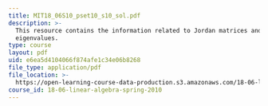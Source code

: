 ```yaml
---
title: MIT18_06S10_pset10_s10_sol.pdf
description: >-
  This resource contains the information related to Jordan matrices and
  eigenvalues.
type: course
layout: pdf
uid: e6ea5d4104066f874afe1c34e06b8268
file_type: application/pdf
file_location: >-
  https://open-learning-course-data-production.s3.amazonaws.com/18-06-linear-algebra-spring-2010/e6ea5d4104066f874afe1c34e06b8268_MIT18_06S10_pset10_s10_sol.pdf
course_id: 18-06-linear-algebra-spring-2010
---
```


